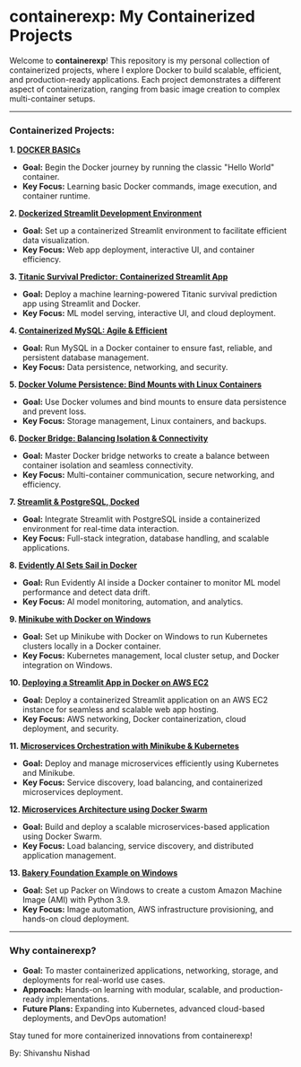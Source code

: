 # containerexp: My Containerized Projects

Welcome to **containerexp**! This repository is my personal collection of containerized projects, where I explore Docker to build scalable, efficient, and production-ready applications. Each project demonstrates a different aspect of containerization, ranging from basic image creation to complex multi-container setups.

---

### Containerized Projects:

**1. [DOCKER BASICs](https://github.com/Shivanshunishad18/Container_Exp/tree/main/DOCKER-BASICS-Hello_World-main/DOCKER-BASICS-Hello_World-main)**  
   - **Goal:** Begin the Docker journey by running the classic "Hello World" container.  
   - **Key Focus:** Learning basic Docker commands, image execution, and container runtime.

**2. [Dockerized Streamlit Development Environment](https://github.com/Shivanshunishad18/Container_Exp/tree/main/Dockerized-Streamlit-Development-Environment-main)**  
   - **Goal:** Set up a containerized Streamlit environment to facilitate efficient data visualization.  
   - **Key Focus:** Web app deployment, interactive UI, and container efficiency.

**3. [Titanic Survival Predictor: Containerized Streamlit App](https://github.com/Shivanshunishad18/Container_Exp/tree/main/titanic-main/titanic-main)**  
   - **Goal:** Deploy a machine learning-powered Titanic survival prediction app using Streamlit and Docker.  
   - **Key Focus:** ML model serving, interactive UI, and cloud deployment.

**4. [Containerized MySQL: Agile & Efficient](https://github.com/Shivanshunishad18/Container_Exp/tree/main/Containerized-Mysql_Agile-Efficient-main)**  
   - **Goal:** Run MySQL in a Docker container to ensure fast, reliable, and persistent database management.  
   - **Key Focus:** Data persistence, networking, and security.

**5. [Docker Volume Persistence: Bind Mounts with Linux Containers](https://github.com/Shivanshunishad18/Container_Exp/tree/main/-Docker-Volume-Persistence_-Bind-Mounts-with-Linux-Containers-main/-Docker-Volume-Persistence_-Bind-Mounts-with-Linux-Containers-main)**  
   - **Goal:** Use Docker volumes and bind mounts to ensure data persistence and prevent loss.  
   - **Key Focus:** Storage management, Linux containers, and backups.

**6. [Docker Bridge: Balancing Isolation & Connectivity](https://github.com/Shivanshunishad18/Container_Exp/tree/main/Docker-Bridge_-Balancing-Isolation-Connectivity-main/Docker-Bridge_-Balancing-Isolation-Connectivity-main)**  
   - **Goal:** Master Docker bridge networks to create a balance between container isolation and seamless connectivity.  
   - **Key Focus:** Multi-container communication, secure networking, and efficiency.

**7. [Streamlit & PostgreSQL, Docked](https://github.com/Shivanshunishad18/Container_Exp/tree/main/-Streamlit-PostgreSQL-Docked-main/-Streamlit-PostgreSQL-Docked-main)**  
   - **Goal:** Integrate Streamlit with PostgreSQL inside a containerized environment for real-time data interaction.  
   - **Key Focus:** Full-stack integration, database handling, and scalable applications.

**8. [Evidently AI Sets Sail in Docker](https://github.com/Shivanshunishad18/Container_Exp/tree/main/evidentialai-main%20(1)/evidentialai-main)**  
   - **Goal:** Run Evidently AI inside a Docker container to monitor ML model performance and detect data drift.  
   - **Key Focus:** AI model monitoring, automation, and analytics.

**9. [Minikube with Docker on Windows](https://github.com/Shivanshunishad18/Container_Exp/tree/main/Minikube-with-Docker-on-Windows-main/Minikube-with-Docker-on-Windows-main)**  
   - **Goal:** Set up Minikube with Docker on Windows to run Kubernetes clusters locally in a Docker container.  
   - **Key Focus:** Kubernetes management, local cluster setup, and Docker integration on Windows.

**10. [Deploying a Streamlit App in Docker on AWS EC2](https://github.com/udyThe/containerexp/tree/main/10.%20Deploying%20a%20Streamlit%20App%20in%20Docker%20on%20AWS%20EC2)**  
   - **Goal:** Deploy a containerized Streamlit application on an AWS EC2 instance for seamless and scalable web app hosting.  
   - **Key Focus:** AWS networking, Docker containerization, cloud deployment, and security.
   
**11. [Microservices Orchestration with Minikube & Kubernetes](https://github.com/Shivanshunishad18/Container_Exp/tree/main/Microservices-Orchestration-with-Minikube-and-Kubernetes-main/Microservices-Orchestration-with-Minikube-and-Kubernetes-main)**  
   - **Goal:** Deploy and manage microservices efficiently using Kubernetes and Minikube.  
   - **Key Focus:** Service discovery, load balancing, and containerized microservices deployment.  

**12. [Microservices Architecture using Docker Swarm](https://github.com/Shivanshunishad18/Container_Exp/tree/main/Microservices-Architecture-using-Docker-Swarm-main/Microservices-Architecture-using-Docker-Swarm-main)**  
   - **Goal:** Build and deploy a scalable microservices-based application using Docker Swarm.  
   - **Key Focus:** Load balancing, service discovery, and distributed application management.  

**13. [Bakery Foundation Example on Windows](https://github.com/Shivanshunishad18/Container_Exp/tree/main/Bakery-Foundation-Example-on-Windows-main/Bakery-Foundation-Example-on-Windows-main)**  
   - **Goal:** Set up Packer on Windows to create a custom Amazon Machine Image (AMI) with Python 3.9.  
   - **Key Focus:** Image automation, AWS infrastructure provisioning, and hands-on cloud deployment.  


---

### Why containerexp?

- **Goal:** To master containerized applications, networking, storage, and deployments for real-world use cases.
- **Approach:** Hands-on learning with modular, scalable, and production-ready implementations.
- **Future Plans:** Expanding into Kubernetes, advanced cloud-based deployments, and DevOps automation!

Stay tuned for more containerized innovations from containerexp!

By: Shivanshu Nishad
